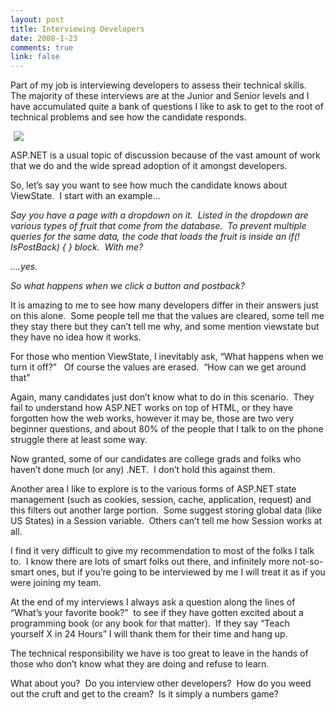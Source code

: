 ```yaml
--- 
layout: post
title: Interviewing Developers
date: 2008-1-23
comments: true
link: false
---
```

<p>Part of my job is interviewing developers to assess their technical skills.&nbsp; The majority of these interviews are at the Junior and Senior levels and I have accumulated quite a bank of questions I like to ask to get to the root of technical problems and see how the candidate responds.</p><p><img src="/images/business_business_suit_237357_l_small_.jpg" hspace="5"  border="0"  /></p><p>ASP.NET is a usual topic of discussion because of the vast amount of work that we do and the wide spread adoption of it amongst developers.&nbsp; </p><p>So, let&rsquo;s say you want to see how much the candidate knows about ViewState.&nbsp; I start with an example&hellip;</p><p><em>Say you have a page with a dropdown on it.&nbsp; Listed in the dropdown are various types of fruit that come from the database.&nbsp; To prevent multiple queries for the same data, the code that loads the fruit is inside an if(! IsPostBack) { } block.&nbsp; With me?</em></p><p><em>&hellip;.yes.</em></p><p><em>So what happens when we click a button and postback?</em></p><p>It is amazing to me to see how many developers differ in their answers just on this alone.&nbsp; Some people tell me that the values are cleared, some tell me they stay there but they can&rsquo;t tell me why, and some mention viewstate but they have no idea how it works.</p><p>For those who mention ViewState, I inevitably ask, &ldquo;What happens when we turn it off?&rdquo;&nbsp;&nbsp; Of course the values are erased.&nbsp; &ldquo;How can we get around that&rdquo;</p><p>Again, many candidates just don&rsquo;t know what to do in this scenario.&nbsp; They fail to understand how ASP.NET works on top of HTML, or they have forgotten how the web works, however it may be, those are two very beginner questions, and about 80% of the people that I talk to on the phone struggle there at least some way.</p><p>Now granted, some of our candidates are college grads and folks who haven&rsquo;t done much (or any) .NET.&nbsp; I don&rsquo;t hold this against them.</p><p>Another area I like to explore is to the various forms of ASP.NET state management (such as cookies, session, cache, application, request) and this filters out another large portion.&nbsp; Some suggest storing global data (like US States) in a Session variable.&nbsp; Others can&rsquo;t tell me how Session works at all.</p><p>I find it very difficult to give my recommendation to most of the folks I talk to.&nbsp; I know there are lots of smart folks out there, and infinitely more not-so-smart ones, but if you&rsquo;re going to be interviewed by me I will treat it as if you were joining my team.</p><p>At the end of my interviews I always ask a question along the lines of &ldquo;What&rsquo;s your favorite book?&rdquo;&nbsp; to see if they have gotten excited about a programming book (or any book for that matter).&nbsp; If they say &ldquo;Teach yourself X in 24 Hours&rdquo; I will thank them for their time and hang up.</p><p>The technical responsibility we have is too great to leave in the hands of those who don&rsquo;t know what they are doing and refuse to learn.</p><p>What about you?&nbsp; Do you interview other developers?&nbsp; How do you weed out the cruft and get to the cream?&nbsp; Is it simply a numbers game?</p>
